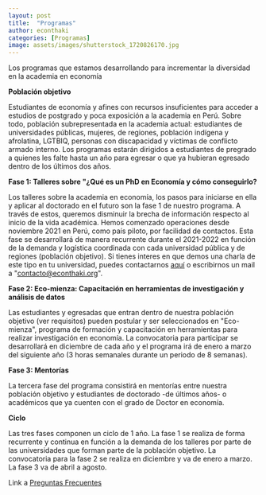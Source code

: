 ```yaml
---
layout: post
title:  "Programas"
author: econthaki
categories: [Programas]
image: assets/images/shutterstock_1720826170.jpg
---
```


Los programas que estamos desarrollando para incrementar la diversidad en la academia en economía

**Población objetivo**

Estudiantes de economía y afines con recursos insuficientes para acceder a estudios de postgrado y poca exposición a la academia en Perú. Sobre todo, población subrepresentada en la academia actual: estudiantes de universidades públicas, mujeres, de regiones, población indígena y afrolatina, LGTBIQ, personas con discapacidad y víctimas de conflicto armado interno. Los programas estarán dirigidos a estudiantes de pregrado a quienes les falte hasta un año para egresar o que ya hubieran egresado dentro de los últimos dos años.

**Fase 1: Talleres sobre "¿Qué es un PhD en Economía y cómo conseguirlo?**

Los talleres sobre la academia en economía, los pasos para iniciarse en ella y aplicar al doctorado en el futuro son la fase 1 de nuestro programa. A través de estos, queremos disminuir la brecha de información respecto al inicio de la vida académica. Hemos comenzado operaciones desde noviembre 2021 en Perú, como país piloto, por facilidad de contactos. Esta fase se desarrollará de manera recurrente durante el 2021-2022 en función de la demanda y logística coordinada con cada universidad pública y de regiones (población objetivo). Si tienes interes en que demos una charla de este tipo en tu universidad, puedes contactarnos [aquí][contacto-link] o escribirnos un mail a "contacto@econthaki.org".

[contacto-link]:   https://econthaki.github.io/contact.html

**Fase 2: Eco-mienza: Capacitación en herramientas de investigación y análisis de datos**

Las estudiantes y egresadas que entran dentro de nuestra población objetivo (ver requisitos) pueden postular y ser seleccionados en "Eco-mienza", programa de formación y capacitación en herramientas para realizar investigación en economía. La convocatoria para participar se desarrollará en diciembre de cada año y el programa irá de enero a marzo del siguiente año (3 horas semanales durante un periodo de 8 semanas).

**Fase 3: Mentorías**

La tercera fase del programa consistirá en mentorías entre nuestra población objetivo y estudiantes de doctorado -de últimos años- o académicos que ya cuenten con el grado de Doctor en economía. 

**Ciclo**

Las tres fases componen un ciclo de 1 año. La fase 1 se realiza de forma recurrente y continua en función a la demanda de los talleres por parte de las universidades que forman parte de la población objetivo. La convocatoria para la fase 2 se realiza en diciembre y va de enero a marzo. La fase 3 va de abril a agosto.

Link a  [Preguntas Frecuentes][pregfreq-link]

[pregfreq-link]:   https://econthaki.github.io/recursos/2021/01/06/pregfreq.html

